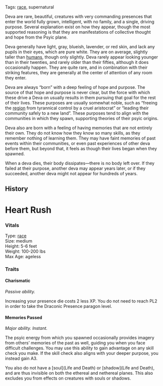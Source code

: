 Tags: [race](Races), supernatural

Deva are rare, beautiful, creatures with very commanding presences that enter the world fully grown, intelligent, with no family, and a single, driving purpose. Several explanation exist on how they appear, though the most supported reasoning is that they are manifestations of collective thought and hope from the Psyic plane.

Deva generally have light, gray, blueish, lavender, or red skin, and lack any pupils in their eyes, which are pure white. They are on average, slightly taller than [humans](Humans), though only slightly. Deva rarely appear looking younger than in their twenties, and rarely older than their fifties, although it does occasionally happen. They are quite rare, and in combination with their striking features, they are generally at the center of attention of any room they enter. 

Deva are always “born” with a deep feeling of hope and purpose. The source of that hope and purpose is never clear, but the force with which these drive a Deva on usually results in them pursuing that goal for the rest of their lives. These purposes are usually somewhat noble, such as “freeing the [region](Regions) from tyrannical control by a cruel aristocrat” or “leading their community safely to a new land”. These purposes tend to align with the communities in which they spawn, supporting theories of their psyic origins. 

Deva also are born with a feeling of having memories that are not entirely their own. They do not know how they know so many skills, as they remember nothing of learning them. They may have faint memories of past events within their communities, or even past experiences of other deva before them, but beyond that, it feels as though their lives began when they spawned.

When a deva dies, their body dissipates—there is no body left over. If they failed at their purpose, another deva may appear years later, or if they succeeded, another deva might not appear for hundreds of years. 


## History

# Heart Rush

### Vitals
Type: [race](Races)  
Size: medium  
Height: 5-6 feet  
Weight: 100-200 lbs  
Max Age: ageless  

### Traits

#### Charismatic
*Passive ability.*

Increasing your presence die costs 2 less XP. You do not need to reach PL2 in order to take the Draconic Presence paragon level.

#### Memories Passed
*Major ability. Instant.*

The psyic energy from which you spawned occasionally provides imagery from others’ memories of the past as well, guiding you when you face difficult challenges. You may use this ability to gain advantage on any skill check you make. If the skill check also aligns with your deeper purpose, you instead gain A3. 

You also do not have a [soul](Life and Death) or [shadow](Life and Death), and are thus invisible on both the ethereal and nethereal planes. This also excludes you from effects on creatures with souls or shadows.